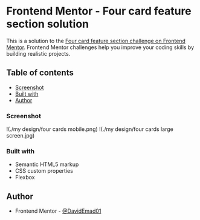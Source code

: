 # Frontend Mentor - Four card feature section solution

This is a solution to the [Four card feature section challenge on Frontend Mentor](https://www.frontendmentor.io/challenges/four-card-feature-section-weK1eFYK). Frontend Mentor challenges help you improve your coding skills by building realistic projects. 

## Table of contents

  - [Screenshot](#screenshot)
  - [Built with](#built-with)
- [Author](#author)


### Screenshot

!(./my design/four cards mobile.png)
!(./my design/four cards large screen.jpg)

### Built with

- Semantic HTML5 markup
- CSS custom properties
- Flexbox

## Author
- Frontend Mentor - [@DavidEmad01](https://www.frontendmentor.io/profile/DavidEmad01)
